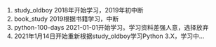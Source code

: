 1. study_oldboy 2018年开始学习，2019年初中断
2. book_study 2019根据书籍学习，中断
3. python-100-days 2021-01-01开始学习。学习资料差强人意，选择放弃
4. 2021年1月14日开始重新根据study_oldboy学习Python 3.X，学习中...